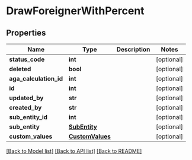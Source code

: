# DrawForeignerWithPercent

## Properties
Name | Type | Description | Notes
------------ | ------------- | ------------- | -------------
**status_code** | **int** |  | [optional] 
**deleted** | **bool** |  | [optional] 
**aga_calculation_id** | **int** |  | [optional] 
**id** | **int** |  | [optional] 
**updated_by** | **str** |  | [optional] 
**created_by** | **str** |  | [optional] 
**sub_entity_id** | **int** |  | [optional] 
**sub_entity** | [**SubEntity**](SubEntity.md) |  | [optional] 
**custom_values** | [**CustomValues**](CustomValues.md) |  | [optional] 

[[Back to Model list]](../README.md#documentation-for-models) [[Back to API list]](../README.md#documentation-for-api-endpoints) [[Back to README]](../README.md)


